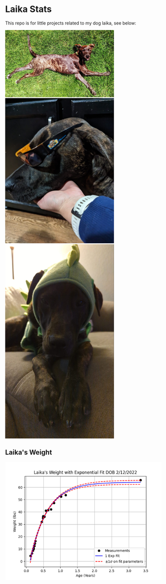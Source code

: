 Laika Stats
===========

This repo is for little projects related to my dog laika, see below:

<img src="laika_photos/laika_1.jpg" width="350">
<img src="laika_photos/laika_2.jpg" width="350">
<img src="laika_photos/laika_3.jpg" width="350">



Laika's Weight
--------------
![laika-weight](laika-weight.png)